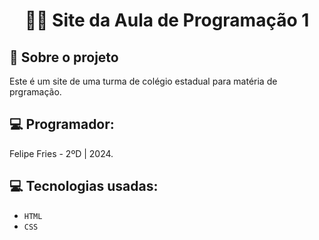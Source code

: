<h1 align="center">
  🧑‍💻 Site da Aula de Programação 1
</h1>

## :rocket: Sobre o projeto
Este é um site de uma turma de colégio estadual para matéria de prgramação.

## :computer: Programador:
Felipe Fries - 2ºD | 2024.

## :computer: Tecnologias usadas:

- `HTML`
- `CSS`

